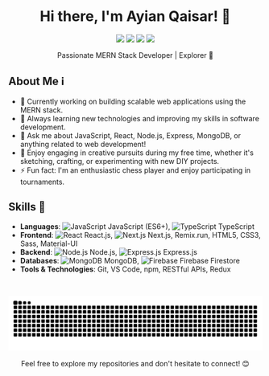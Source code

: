 <!-- Header -->
<h1 align="center">Hi there, I'm Ayian Qaisar! 👋</h1>
<p align="center">
  <a href="https://www.linkedin.com/in/ayian-qaisar"><img src="https://img.shields.io/badge/LinkedIn-Ayian%20Qaisar-blue?style=flat&logo=linkedin"></a>
  <a href="mailto:ayianqaisar20@gmail.com"><img src="https://img.shields.io/badge/Gmail-ayianqaisar20%40gmail.com-red?style=flat&logo=gmail"></a>
  <a href="https://discord.gg/eVmpmhjGEY"><img src="https://img.shields.io/badge/Discord-https%3A%2F%2Fdiscord.gg%2FeVmpmhjGEY-blue?style=flat&logo=discord"></a>
  <a href="https://www.behance.net/ayianqaisar"><img src="https://img.shields.io/badge/Behance-Ayian%20Qaisar-blue?style=flat&logo=behance"></a>
</p>

<!-- Introduction -->
<p align="center">Passionate MERN Stack Developer | Explorer 🚀</p>

<!-- About Me -->
## About Me ℹ️
- 🔭 Currently working on building scalable web applications using the MERN stack.
- 🌱 Always learning new technologies and improving my skills in software development.
- 💬 Ask me about JavaScript, React, Node.js, Express, MongoDB, or anything related to web development!
- 🎨 Enjoy engaging in creative pursuits during my free time, whether it's sketching, crafting, or experimenting with new DIY projects.
- ⚡ Fun fact: I'm an enthusiastic chess player and enjoy participating in tournaments.

<!-- Skills -->
## Skills 💼
- **Languages**: ![JavaScript](https://img.icons8.com/color/30/000000/javascript.png) JavaScript (ES6+), ![TypeScript](https://img.icons8.com/color/30/000000/typescript.png) TypeScript
- **Frontend**: ![React](https://img.icons8.com/ultraviolet/30/000000/react.png) React.js, ![Next.js](https://img.icons8.com/color/30/000000/nextjs.png) Next.js, Remix.run, HTML5, CSS3, Sass, Material-UI
- **Backend**: ![Node.js](https://img.icons8.com/color/30/000000/nodejs.png) Node.js, ![Express.js](https://img.icons8.com/office/30/000000/express-js.png) Express.js
- **Databases**: ![MongoDB](https://img.icons8.com/color/30/000000/mongodb.png) MongoDB, ![Firebase](https://img.icons8.com/color/30/000000/firebase.png) Firebase Firestore
- **Tools & Technologies**: Git, VS Code, npm, RESTful APIs, Redux


<!-- Snake Animation -->
<br clear="both">
<p align="center"><img src="https://raw.githubusercontent.com/Ayian-Qaisar/Ayian-Qaisar/output/github-contribution-grid-snake-dark.svg" alt="Snake animation" /></p>

<!-- Footer -->
<p align="center">Feel free to explore my repositories and don't hesitate to connect! 😊</p>
